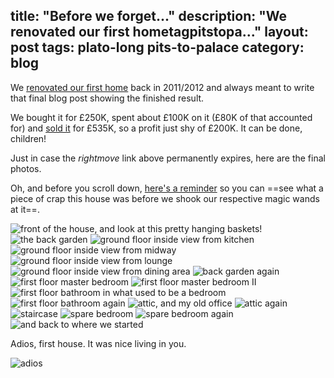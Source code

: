 title: "Before we forget..."
description: "We renovated our first hometagpitstopa..."
layout: post
tags: plato-long pits-to-palace
category: blog
---

We [renovated our first home](/tag/pits-to-palace/) back in 2011/2012 and always meant to write that final blog post showing the finished result.

We bought it for £250K, spent about £100K on it (£80K of that accounted for) and [sold it](http://www.rightmove.co.uk/property-for-sale/property-34967835.html) for £535K, so a profit just shy of £200K. It can be done, children!

Just in case the *rightmove* link above permanently expires, here are the final photos.

Oh, and before you scroll down, [here's a reminder](/2011/06/15/the-first-viewing-on-22nd-of-march-2011-as-you/) so you can ==see what a piece of crap this house was before we shook our respective magic wands at it==.

![front of the house, and look at this pretty hanging baskets!](36308_HAR150316_IMG_00_0000_max_656x437.JPG)
![the back garden](36308_HAR150316_IMG_01_0000_max_656x437.JPG)
![ground floor inside view from kitchen](36308_HAR150316_IMG_02_0000_max_656x437.JPG)
![ground floor inside view from midway](36308_HAR150316_IMG_03_0000_max_656x437.JPG)
![ground floor inside view from lounge](36308_HAR150316_IMG_04_0000_max_656x437.JPG)
![ground floor inside view from dining area](36308_HAR150316_IMG_05_0000_max_656x437.JPG)
![back garden again](36308_HAR150316_IMG_06_0000_max_656x437.JPG)
![first floor master bedroom](36308_HAR150316_IMG_07_0000_max_656x437.JPG)
![first floor master bedroom II](36308_HAR150316_IMG_08_0000_max_656x437.JPG)
![first floor bathroom in what used to be a bedroom](36308_HAR150316_IMG_09_0000_max_656x437.JPG)
![first floor bathroom again](36308_HAR150316_IMG_10_0000_max_656x437.JPG)
![attic, and my old office](36308_HAR150316_IMG_11_0000_max_656x437.JPG)
![attic again](36308_HAR150316_IMG_12_0000_max_656x437.JPG)
![staircase](36308_HAR150316_IMG_13_0000_max_656x437.JPG)
![spare bedroom](36308_HAR150316_IMG_14_0000_max_656x437.JPG)
![spare bedroom again](36308_HAR150316_IMG_15_0000_max_656x437.JPG)
![and back to where we started](36308_HAR150316_IMG_16_0000_max_656x437.JPG)

Adios, first house. It was nice living in you.

![adios](IMG_0660.JPG)
